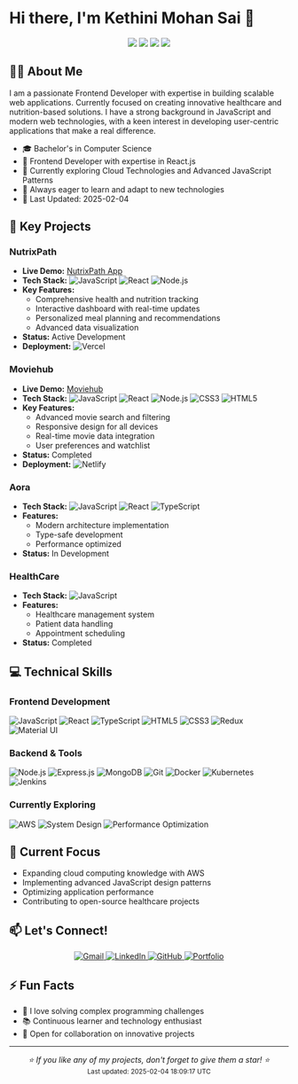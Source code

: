 # Hi there, I'm Kethini Mohan Sai 👋

<div align="center">
  <img src="https://img.shields.io/badge/JavaScript-Developer-yellow"/>
  <img src="https://img.shields.io/badge/Frontend-Specialist-blue"/>
  <img src="https://img.shields.io/badge/React-Expert-61dafb"/>
  <img src="https://komarev.com/ghpvc/?username=SAI4227PP&color=blue&style=flat-square&label=Profile+Views"/>
</div>

## 🧑‍💻 About Me

I am a passionate Frontend Developer with expertise in building scalable web applications. Currently focused on creating innovative healthcare and nutrition-based solutions. I have a strong background in JavaScript and modern web technologies, with a keen interest in developing user-centric applications that make a real difference.

- 🎓 Bachelor's in Computer Science
- 💼 Frontend Developer with expertise in React.js
- 🌱 Currently exploring Cloud Technologies and Advanced JavaScript Patterns
- 🚀 Always eager to learn and adapt to new technologies
- 📅 Last Updated: 2025-02-04


## 🔭 Key Projects

### NutrixPath
- **Live Demo:** [NutrixPath App](https://nutrix-path.vercel.app)
- **Tech Stack:** 
  ![JavaScript](https://img.shields.io/badge/-JavaScript-F7DF1E?style=flat&logo=javascript&logoColor=black)
  ![React](https://img.shields.io/badge/-React-61DAFB?style=flat&logo=react&logoColor=black)
  ![Node.js](https://img.shields.io/badge/-Node.js-339933?style=flat&logo=node.js&logoColor=white)
- **Key Features:**
  - Comprehensive health and nutrition tracking
  - Interactive dashboard with real-time updates
  - Personalized meal planning and recommendations
  - Advanced data visualization
- **Status:** Active Development
- **Deployment:** ![Vercel](https://img.shields.io/badge/-Vercel-000000?style=flat&logo=vercel&logoColor=white)

### Moviehub
- **Live Demo:** [Moviehub](https://moviezone4.netlify.app/)
- **Tech Stack:** 
  ![JavaScript](https://img.shields.io/badge/-JavaScript-F7DF1E?style=flat&logo=javascript&logoColor=black)
  ![React](https://img.shields.io/badge/-React-61DAFB?style=flat&logo=react&logoColor=black)
  ![Node.js](https://img.shields.io/badge/-Node.js-339933?style=flat&logo=node.js&logoColor=white)
  ![CSS3](https://img.shields.io/badge/-CSS3-1572B6?style=flat&logo=css3&logoColor=white)
  ![HTML5](https://img.shields.io/badge/-HTML5-E34F26?style=flat&logo=html5&logoColor=white)
- **Key Features:**
  - Advanced movie search and filtering
  - Responsive design for all devices
  - Real-time movie data integration
  - User preferences and watchlist
- **Status:** Completed
- **Deployment:** ![Netlify](https://img.shields.io/badge/-Netlify-00C7B7?style=flat&logo=netlify&logoColor=white)

### Aora
- **Tech Stack:** 
  ![JavaScript](https://img.shields.io/badge/-JavaScript-F7DF1E?style=flat&logo=javascript&logoColor=black)
  ![React](https://img.shields.io/badge/-React-61DAFB?style=flat&logo=react&logoColor=black)
  ![TypeScript](https://img.shields.io/badge/-TypeScript-3178C6?style=flat&logo=typescript&logoColor=white)
- **Features:**
  - Modern architecture implementation
  - Type-safe development
  - Performance optimized
- **Status:** In Development

### HealthCare
- **Tech Stack:** 
  ![JavaScript](https://img.shields.io/badge/-JavaScript-F7DF1E?style=flat&logo=javascript&logoColor=black)
- **Features:**
  - Healthcare management system
  - Patient data handling
  - Appointment scheduling
- **Status:** Completed

## 💻 Technical Skills

### Frontend Development
![JavaScript](https://img.shields.io/badge/-JavaScript-F7DF1E?style=flat&logo=javascript&logoColor=black)
![React](https://img.shields.io/badge/-React-61DAFB?style=flat&logo=react&logoColor=black)
![TypeScript](https://img.shields.io/badge/-TypeScript-3178C6?style=flat&logo=typescript&logoColor=white)
![HTML5](https://img.shields.io/badge/-HTML5-E34F26?style=flat&logo=html5&logoColor=white)
![CSS3](https://img.shields.io/badge/-CSS3-1572B6?style=flat&logo=css3&logoColor=white)
![Redux](https://img.shields.io/badge/-Redux-764ABC?style=flat&logo=redux&logoColor=white)
![Material UI](https://img.shields.io/badge/-Material_UI-0081CB?style=flat&logo=material-ui&logoColor=white)

### Backend & Tools
![Node.js](https://img.shields.io/badge/-Node.js-339933?style=flat&logo=node.js&logoColor=white)
![Express.js](https://img.shields.io/badge/-Express.js-000000?style=flat&logo=express&logoColor=white)
![MongoDB](https://img.shields.io/badge/-MongoDB-47A248?style=flat&logo=mongodb&logoColor=white)
![Git](https://img.shields.io/badge/-Git-F05032?style=flat&logo=git&logoColor=white)
![Docker](https://img.shields.io/badge/-Docker-2496ED?style=flat&logo=docker&logoColor=white)
![Kubernetes](https://img.shields.io/badge/-Kubernetes-326CE5?style=flat&logo=kubernetes&logoColor=white)
![Jenkins](https://img.shields.io/badge/-Jenkins-D24939?style=flat&logo=jenkins&logoColor=white)

### Currently Exploring
![AWS](https://img.shields.io/badge/-AWS-232F3E?style=flat&logo=amazon-aws&logoColor=white)
![System Design](https://img.shields.io/badge/-System_Design-FF6B6B?style=flat)
![Performance Optimization](https://img.shields.io/badge/-Performance_Optimization-38B2AC?style=flat)

## 🎯 Current Focus
- Expanding cloud computing knowledge with AWS
- Implementing advanced JavaScript design patterns
- Optimizing application performance
- Contributing to open-source healthcare projects

## 📫 Let's Connect!

<div align="center">
  <a href="mailto:hip6379@gmail.com">
    <img src="https://img.shields.io/badge/Gmail-D14836?style=for-the-badge&logo=gmail&logoColor=white" alt="Gmail" />
  </a>
  <a href="https://www.linkedin.com/in/kethini-mohan-sai-29a3831a8/">
    <img src="https://img.shields.io/badge/LinkedIn-0077B5?style=for-the-badge&logo=linkedin&logoColor=white" alt="LinkedIn" />
  </a>
  <a href="https://github.com/SAI4227PP">
    <img src="https://img.shields.io/badge/GitHub-100000?style=for-the-badge&logo=github&logoColor=white" alt="GitHub" />
  </a>
  <a href="javascript:void(0)">
    <img src="https://img.shields.io/badge/Portfolio-FF4088?style=for-the-badge&logo=Hugo&logoColor=white" alt="Portfolio" />
  </a>
</div>

## ⚡ Fun Facts

- 🎯 I love solving complex programming challenges
- 📚 Continuous learner and technology enthusiast
- 🤝 Open for collaboration on innovative projects

---

<div align="center">
  <i>⭐️ If you like any of my projects, don't forget to give them a star! ⭐️</i>
</div>

<!-- Dynamic content updates -->
<div align="center">
  <sub>Last updated: 2025-02-04 18:09:17 UTC</sub>
</div>
